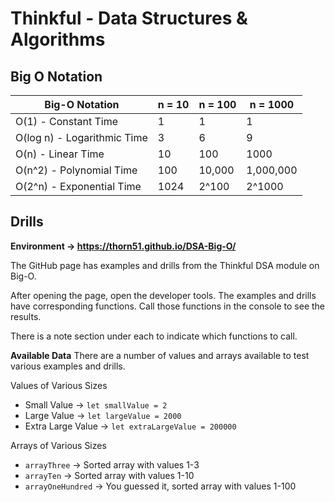 # Thinkful - Data Structures & Algorithms

## Big O Notation

| Big-O Notation              | n = 10 | n = 100 | n = 1000  |
| --------------------------- | ------ | ------- | --------- |
| O(1) - Constant Time        | 1      | 1       | 1         |
| O(log n) - Logarithmic Time | 3      | 6       | 9         |
| O(n) - Linear Time          | 10     | 100     | 1000      |
| O(n^2) - Polynomial Time    | 100    | 10,000  | 1,000,000 |
| O(2^n) - Exponential Time   | 1024   | 2^100   | 2^1000    |

## Drills

**Environment -> https://thorn51.github.io/DSA-Big-O/**

The GitHub page has examples and drills from the Thinkful DSA module on Big-O.

After opening the page, open the developer tools. The examples and drills have corresponding functions. Call those functions in the console to see the results.

There is a note section under each to indicate which functions to call.

**Available Data**
There are a number of values and arrays available to test various examples and drills.

Values of Various Sizes

- Small Value -> `let smallValue = 2`
- Large Value -> `let largeValue = 2000`
- Extra Large Value -> `let extraLargeValue = 200000`

Arrays of Various Sizes

- `arrayThree` -> Sorted array with values 1-3
- `arrayTen` -> Sorted array with values 1-10
- `arrayOneHundred` -> You guessed it, sorted array with values 1-100
